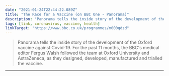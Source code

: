 ```yaml
---
date: "2021-01-24T22:44:22.089Z"
title: "The Race for a Vaccine (on BBC One - Panorama)"
description: "Panorama tells the inside story of the development of the Oxford vaccine against Covid-19."
tags: [link, coronavirus, vaccine, health]
linkTarget: "https://www.bbc.co.uk/programmes/m000qdzd"
---
```

> Panorama tells the inside story of the development of the Oxford vaccine against Covid-19. For the past 11 months, the BBC's medical editor Fergus Walsh followed the team at Oxford University and AstraZeneca, as they designed, developed, manufactured and trialled the vaccine.
---

